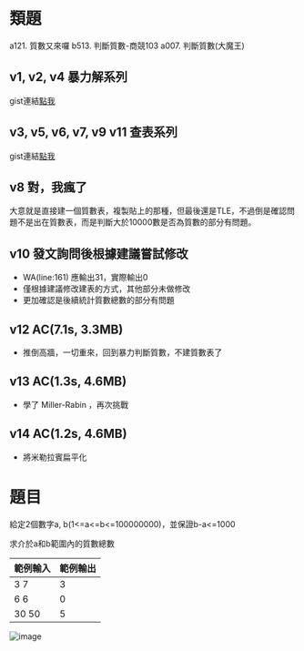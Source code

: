 # 類題
a121. 質數又來囉
b513. 判斷質數-商競103
a007. 判斷質數(大魔王)

## v1, v2, v4 暴力解系列
gist連結[點我](https://gist.github.com/poflygogo/313e6ed4ceae7ef733d0fa7b78808228)

## v3, v5, v6, v7, v9 v11 查表系列
gist連結[點我](https://gist.github.com/poflygogo/c34c6112e2abf9dd971a3f0ac194f4e7)

## v8 對，我瘋了
大意就是直接建一個質數表，複製貼上的那種，但最後還是TLE，不過倒是確認問題不是出在質數表，而是判斷大於10000數是否為質數的部分有問題。

## v10 發文詢問後根據建議嘗試修改
- WA(line:161) 應輸出31，實際輸出0
- 僅根據建議修改建表的方式，其他部分未做修改
- 更加確認是後續統計質數總數的部分有問題

## v12 AC(7.1s, 3.3MB)
- 推倒高牆，一切重來，回到暴力判斷質數，不建質數表了

## v13 AC(1.3s, 4.6MB)
- 學了 Miller-Rabin ，再次挑戰

## v14 AC(1.2s, 4.6MB)
- 將米勒拉賓扁平化

# 題目
給定2個數字a, b(1<=a<=b<=100000000)，並保證b-a<=1000 

求介於a和b範圍內的質數總數

|範例輸入|範例輸出|
|---|---|
|3 7|3|
|6 6|0|
|30 50|5|

![image](https://i.meee.com.tw/UHyzp1B.png)
